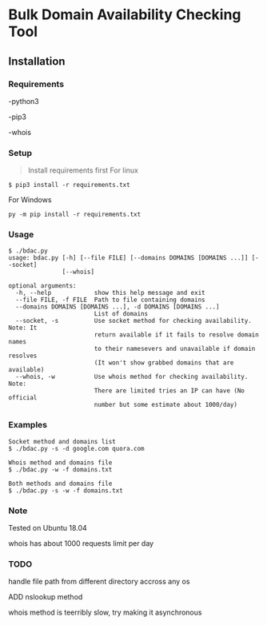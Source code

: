 # Bulk Domain Availability Checking Tool

## Installation

### Requirements

-python3

-pip3

-whois

### Setup
> Install requirements first
For linux
```
$ pip3 install -r requirements.txt
```

For Windows
```
py -m pip install -r requirements.txt
```

### Usage
```
$ ./bdac.py
usage: bdac.py [-h] [--file FILE] [--domains DOMAINS [DOMAINS ...]] [--socket]
               [--whois]

optional arguments:
  -h, --help            show this help message and exit
  --file FILE, -f FILE  Path to file containing domains
  --domains DOMAINS [DOMAINS ...], -d DOMAINS [DOMAINS ...]
                        List of domains
  --socket, -s          Use socket method for checking availability. Note: It
                        return available if it fails to resolve domain names
                        to their namesevers and unavailable if domain resolves
                        (It won't show grabbed domains that are available)
  --whois, -w           Use whois method for checking availability. Note:
                        There are limited tries an IP can have (No official
                        number but some estimate about 1000/day)
```
### Examples
```
Socket method and domains list
$ ./bdac.py -s -d google.com quora.com

Whois method and domains file
$ ./bdac.py -w -f domains.txt

Both methods and domains file
$ ./bdac.py -s -w -f domains.txt
```

### Note
Tested on Ubuntu 18.04

whois has about 1000 requests limit per day

### TODO
handle file path from different directory accross any os

ADD nslookup method

whois method is teerribly slow, try making it asynchronous
